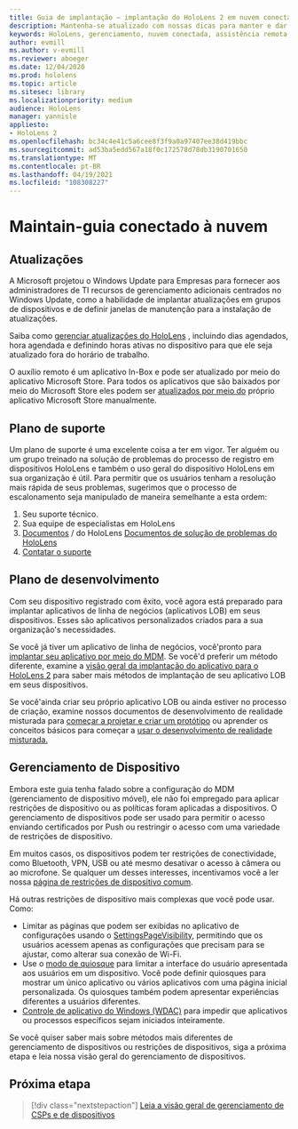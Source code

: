 ```yaml
---
title: Guia de implantação – implantação do HoloLens 2 em nuvem conectada em escala com o auxílio remoto-manter
description: Mantenha-se atualizado com nossas dicas para manter e dar suporte a dispositivos de HoloLens em uma rede conectada em nuvem.
keywords: HoloLens, gerenciamento, nuvem conectada, assistência remota, AAD, Azure AD, MDM, gerenciamento de dispositivo móvel
author: evmill
ms.author: v-evmill
ms.reviewer: aboeger
ms.date: 12/04/2020
ms.prod: hololens
ms.topic: article
ms.sitesec: library
ms.localizationpriority: medium
audience: HoloLens
manager: yannisle
appliesto:
- HoloLens 2
ms.openlocfilehash: bc34c4e41c5a6cee8f3f9a0a97407ee38d419bbc
ms.sourcegitcommit: ad53ba5edd567a18f0c172578d78db3190701650
ms.translationtype: MT
ms.contentlocale: pt-BR
ms.lasthandoff: 04/19/2021
ms.locfileid: "108308227"
---
```

# <a name="maintain---cloud-connected-guide"></a>Maintain-guia conectado à nuvem

## <a name="updates"></a>Atualizações

A Microsoft projetou o Windows Update para Empresas para fornecer aos administradores de TI recursos de gerenciamento adicionais centrados no Windows Update, como a habilidade de implantar atualizações em grupos de dispositivos e de definir janelas de manutenção para a instalação de atualizações.

Saiba como [gerenciar atualizações do HoloLens](https://docs.microsoft.com/hololens/hololens-updates) , incluindo dias agendados, hora agendada e definindo horas ativas no dispositivo para que ele seja atualizado fora do horário de trabalho.

O auxílio remoto é um aplicativo In-Box e pode ser atualizado por meio do aplicativo Microsoft Store. Para todos os aplicativos que são baixados por meio do Microsoft Store eles podem ser [atualizados por meio do](https://docs.microsoft.com/hololens/holographic-store-apps#update-apps) próprio aplicativo Microsoft Store manualmente.

## <a name="support-plan"></a>Plano de suporte

Um plano de suporte é uma excelente coisa a ter em vigor. Ter alguém ou um grupo treinado na solução de problemas do processo de registro em dispositivos HoloLens e também o uso geral do dispositivo HoloLens em sua organização é útil. Para permitir que os usuários tenham a resolução mais rápida de seus problemas, sugerimos que o processo de escalonamento seja manipulado de maneira semelhante a esta ordem:

1. Seu suporte técnico.
2. Sua equipe de especialistas em HoloLens
3. [Documentos](https://docs.microsoft.com/hololens/)  /  do HoloLens [Documentos de solução de problemas do HoloLens](https://docs.microsoft.com/hololens/hololens-troubleshooting)
4. [Contatar o suporte](https://support.serviceshub.microsoft.com/supportforbusiness/create?sapId=e9391227-fa6d-927b-0fff-f96288631b8f)

## <a name="development-plan"></a>Plano de desenvolvimento

Com seu dispositivo registrado com êxito, você agora está preparado para implantar aplicativos de linha de negócios (aplicativos LOB) em seus dispositivos. Esses são aplicativos personalizados criados para a sua organização&#39;s necessidades.

Se você já tiver um aplicativo de linha de negócios, você&#39;pronto para [implantar seu aplicativo por meio do MDM](https://docs.microsoft.com/hololens/app-deploy-intune). Se você&#39;d preferir um método diferente, examine a [visão geral da implantação do aplicativo para o HoloLens 2](https://docs.microsoft.com/hololens/app-deploy-overview) para saber mais métodos de implantação de seu aplicativo LOB em seus dispositivos.

Se você&#39;ainda criar seu próprio aplicativo LOB ou ainda estiver no processo de criação, examine nossos documentos de desenvolvimento de realidade misturada para [começar a projetar e criar um protótipo](https://docs.microsoft.com/windows/mixed-reality/design/design) ou aprender os conceitos básicos para começar a [usar o desenvolvimento de realidade misturada.](https://docs.microsoft.com/windows/mixed-reality/discover/get-started-with-mr)

## <a name="device-management"></a>Gerenciamento de Dispositivo 

Embora este guia tenha falado sobre a configuração do MDM (gerenciamento de dispositivo móvel), ele não foi empregado para aplicar restrições de dispositivo ou as políticas foram aplicadas a dispositivos. O gerenciamento de dispositivos pode ser usado para permitir o acesso enviando certificados por Push ou restringir o acesso com uma variedade de restrições de dispositivo. 

Em muitos casos, os dispositivos podem ter restrições de conectividade, como Bluetooth, VPN, USB ou até mesmo desativar o acesso à câmera ou ao microfone. Se qualquer um desses interesses, incentivamos você a ler nossa [página de restrições de dispositivo comum](hololens-common-device-restrictions.md).

Há outras restrições de dispositivo mais complexas que você pode usar. Como:

- Limitar as páginas que podem ser exibidas no aplicativo de configurações usando o [SettingsPageVisibility](settings-uri-list.md), permitindo que os usuários acessem apenas as configurações que precisam para se ajustar, como alterar sua conexão de Wi-Fi.
- Use o [modo de quiosque](hololens-kiosk.md) para limitar a interface do usuário apresentada aos usuários em um dispositivo. Você pode definir quiosques para mostrar um único aplicativo ou vários aplicativos com uma página inicial personalizada. Os quiosques também podem apresentar experiências diferentes a usuários diferentes.  
- [Controle de aplicativo do Windows (WDAC)](windows-defender-application-control-wdac.md) para impedir que aplicativos ou processos específicos sejam iniciados inteiramente.

Se você quiser saber mais sobre métodos mais diferentes de gerenciamento de dispositivos ou restrições de dispositivos, siga a próxima etapa e leia nossa visão geral do gerenciamento de dispositivos.

## <a name="next-step"></a>Próxima etapa

> [!div class="nextstepaction"]
> [Leia a visão geral de gerenciamento de CSPs e de dispositivos](hololens-csp-policy-overview.md)